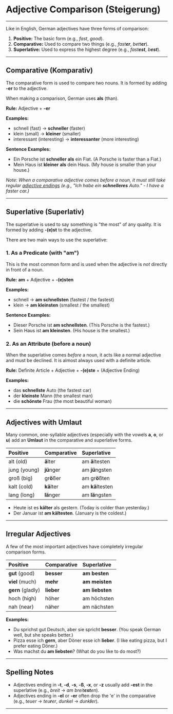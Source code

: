 # Adjective Comparison (Steigerung)

---

Like in English, German adjectives have three forms of comparison:
1.  **Positive:** The basic form (e.g., *fast*, *good*).
2.  **Comparative:** Used to compare two things (e.g., *fast**er***, *bett**er***).
3.  **Superlative:** Used to express the highest degree (e.g., *fast**est***, *b**est***).

---

## Comparative (Komparativ)

The comparative form is used to compare two nouns. It is formed by adding **-er** to the adjective.

When making a comparison, German uses **als** (than).

**Rule:** Adjective + **-er**

**Examples:**
* schnell (fast) -> **schneller** (faster)
* klein (small) -> **kleiner** (smaller)
* interessant (interesting) -> **interessanter** (more interesting)

**Sentence Examples:**
* Ein Porsche ist **schneller** **als** ein Fiat. (A Porsche is faster than a Fiat.)
* Mein Haus ist **kleiner** **als** dein Haus. (My house is smaller than your house.)

*Note: When a comparative adjective comes *before* a noun, it must still take regular [adjective endings](./declension.md) (e.g., "Ich habe ein **schnelleres** Auto." - I have a faster car.)*

---

## Superlative (Superlativ)

The superlative is used to say something is "the most" of any quality. It is formed by adding **-(e)st** to the adjective.

There are two main ways to use the superlative:

### 1. As a Predicate (with "am")

This is the most common form and is used when the adjective is *not* directly in front of a noun.

**Rule:** **am** + Adjective + **-(e)sten**

**Examples:**
* schnell -> **am schnellsten** (fastest / the fastest)
* klein -> **am kleinsten** (smallest / the smallest)

**Sentence Examples:**
* Dieser Porsche ist **am schnellsten**. (This Porsche is the fastest.)
* Sein Haus ist **am kleinsten**. (His house is the smallest.)

### 2. As an Attribute (before a noun)

When the superlative comes *before* a noun, it acts like a normal adjective and must be declined. It is almost always used with a definite article.

**Rule:** Definite Article + Adjective + **-(e)ste** + (Adjective Ending)

**Examples:**
* das **schnellste** Auto (the fastest car)
* der **kleinste** Mann (the smallest man)
* die **schönste** Frau (the most beautiful woman)

---

## Adjectives with Umlaut

Many common, one-syllable adjectives (especially with the vowels **a**, **o**, or **u**) add an **Umlaut** in the comparative and superlative forms.

| Positive | Comparative | Superlative |
|:---|:---|:---|
| alt (old) | **ä**lter | am **ä**ltesten |
| jung (young)| **jü**nger | am **jü**ngsten |
| groß (big) | gr**ö**ßer | am gr**ö**ßten |
| kalt (cold)| **kä**lter | am **kä**ltesten |
| lang (long) | **lä**nger | am **lä**ngsten |

* Heute ist es **kälter** als gestern. (Today is colder than yesterday.)
* Der Januar ist **am kältesten**. (January is the coldest.)

---

## Irregular Adjectives

A few of the most important adjectives have completely irregular comparison forms.

| Positive | Comparative | Superlative |
|:---|:---|:---|
| **gut** (good) | **besser** | **am besten** |
| **viel** (much) | **mehr** | **am meisten** |
| **gern** (gladly) | **lieber** | **am liebsten** |
| hoch (high) | höher | am höchsten |
| nah (near) | näher | am nächsten |

**Examples:**
* Du sprichst gut Deutsch, aber sie spricht **besser**. (You speak
    German well, but she speaks better.)
* Pizza esse ich **gern**, aber Döner esse ich **lieber**. (I like
    eating pizza, but I prefer eating Döner.)
* Was machst du **am liebsten**? (What do you like to do most?)

---

## Spelling Notes

* Adjectives ending in **-t**, **-d**, **-s**, **-ß**, **-x**, or **-z** usually add **-est** in the superlative (e.g., *breit* -> *am breit**est**en*).
* Adjectives ending in **-el** or **-er** often drop the 'e' in the comparative (e.g., *teuer* -> *teu**r**er*, *dunkel* -> *dunk**l**er*).

---
